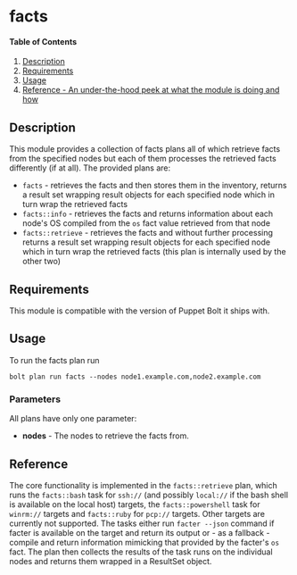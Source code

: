 # facts

#### Table of Contents

1. [Description](#description)
2. [Requirements](#requirements)
3. [Usage](#usage)
4. [Reference - An under-the-hood peek at what the module is doing and how](#reference)

## Description

This module provides a collection of facts plans all of which retrieve facts from the specified nodes but each of them processes the retrieved facts differently (if at all). The provided plans are:
* `facts` - retrieves the facts and then stores them in the inventory, returns a result set wrapping result objects for each specified node which in turn wrap the retrieved facts
* `facts::info` - retrieves the facts and returns information about each node's OS compiled from the `os` fact value retrieved from that node
* `facts::retrieve` - retrieves the facts and without further processing returns a result set wrapping result objects for each specified node which in turn wrap the retrieved facts (this plan is internally used by the other two)

## Requirements

This module is compatible with the version of Puppet Bolt it ships with.

## Usage

To run the facts plan run

```
bolt plan run facts --nodes node1.example.com,node2.example.com
```

### Parameters

All plans have only one parameter:

* **nodes** - The nodes to retrieve the facts from.

## Reference

The core functionality is implemented in the `facts::retrieve` plan, which
runs the `facts::bash` task for `ssh://` (and possibly `local://` if the bash
shell is available on the local host) targets, the `facts::powershell` task
for `winrm://` targets and `facts::ruby` for `pcp://` targets. Other targets
are currently not supported. The tasks either run `facter --json` command if
facter is available on the target and return its output or - as a fallback -
compile and return information mimicking that provided by the facter's `os`
fact. The plan then collects the results of the task runs on the individual
nodes and returns them wrapped in a ResultSet object.
